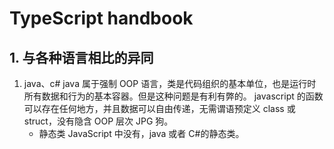 # TypeScript handbook

## 1. 与各种语言相比的异同

1. java、c#
   java 属于强制 OOP 语言，类是代码组织的基本单位，也是运行时所有数据和行为的基本容器。但是这种问题是有利有弊的。
   javascript 的函数可以存在任何地方，并且数据可以自由传递，无需谓语预定义 class 或 struct，没有隐含 OOP 层次 JPG 狗。
   - 静态类
     JavaScript 中没有，java 或者 C#的静态类。
